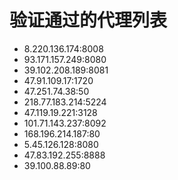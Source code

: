 # 验证通过的代理列表

 - 8.220.136.174:8008
 - 93.171.157.249:8080
 - 39.102.208.189:8081
 - 47.91.109.17:1720
 - 47.251.74.38:50
 - 218.77.183.214:5224
 - 47.119.19.221:3128
 - 101.71.143.237:8092
 - 168.196.214.187:80
 - 5.45.126.128:8080
 - 47.83.192.255:8888
 - 39.100.88.89:80
